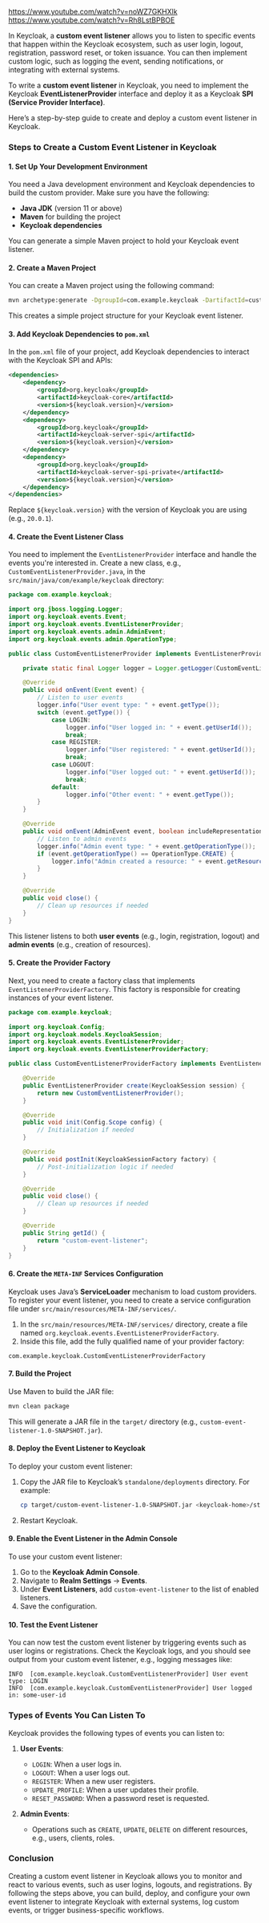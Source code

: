 https://www.youtube.com/watch?v=noWZ7GKHXlk
https://www.youtube.com/watch?v=Rh8LstBPBOE

In Keycloak, a **custom event listener** allows you to listen to specific events that happen within the Keycloak ecosystem, such as user login, logout, registration, password reset, or token issuance. You can then implement custom logic, such as logging the event, sending notifications, or integrating with external systems.

To write a **custom event listener** in Keycloak, you need to implement the Keycloak **EventListenerProvider** interface and deploy it as a Keycloak **SPI (Service Provider Interface)**.

Here’s a step-by-step guide to create and deploy a custom event listener in Keycloak.

### Steps to Create a Custom Event Listener in Keycloak

#### 1. **Set Up Your Development Environment**
You need a Java development environment and Keycloak dependencies to build the custom provider. Make sure you have the following:

- **Java JDK** (version 11 or above)
- **Maven** for building the project
- **Keycloak dependencies**

You can generate a simple Maven project to hold your Keycloak event listener.

#### 2. **Create a Maven Project**

You can create a Maven project using the following command:

```bash
mvn archetype:generate -DgroupId=com.example.keycloak -DartifactId=custom-event-listener -DarchetypeArtifactId=maven-archetype-quickstart -DinteractiveMode=false
```

This creates a simple project structure for your Keycloak event listener.

#### 3. **Add Keycloak Dependencies to `pom.xml`**

In the `pom.xml` file of your project, add Keycloak dependencies to interact with the Keycloak SPI and APIs:

```xml
<dependencies>
    <dependency>
        <groupId>org.keycloak</groupId>
        <artifactId>keycloak-core</artifactId>
        <version>${keycloak.version}</version>
    </dependency>
    <dependency>
        <groupId>org.keycloak</groupId>
        <artifactId>keycloak-server-spi</artifactId>
        <version>${keycloak.version}</version>
    </dependency>
    <dependency>
        <groupId>org.keycloak</groupId>
        <artifactId>keycloak-server-spi-private</artifactId>
        <version>${keycloak.version}</version>
    </dependency>
</dependencies>
```

Replace `${keycloak.version}` with the version of Keycloak you are using (e.g., `20.0.1`).

#### 4. **Create the Event Listener Class**

You need to implement the `EventListenerProvider` interface and handle the events you're interested in. Create a new class, e.g., `CustomEventListenerProvider.java`, in the `src/main/java/com/example/keycloak` directory:

```java
package com.example.keycloak;

import org.jboss.logging.Logger;
import org.keycloak.events.Event;
import org.keycloak.events.EventListenerProvider;
import org.keycloak.events.admin.AdminEvent;
import org.keycloak.events.admin.OperationType;

public class CustomEventListenerProvider implements EventListenerProvider {

    private static final Logger logger = Logger.getLogger(CustomEventListenerProvider.class);

    @Override
    public void onEvent(Event event) {
        // Listen to user events
        logger.info("User event type: " + event.getType());
        switch (event.getType()) {
            case LOGIN:
                logger.info("User logged in: " + event.getUserId());
                break;
            case REGISTER:
                logger.info("User registered: " + event.getUserId());
                break;
            case LOGOUT:
                logger.info("User logged out: " + event.getUserId());
                break;
            default:
                logger.info("Other event: " + event.getType());
        }
    }

    @Override
    public void onEvent(AdminEvent event, boolean includeRepresentation) {
        // Listen to admin events
        logger.info("Admin event type: " + event.getOperationType());
        if (event.getOperationType() == OperationType.CREATE) {
            logger.info("Admin created a resource: " + event.getResourceTypeAsString());
        }
    }

    @Override
    public void close() {
        // Clean up resources if needed
    }
}
```

This listener listens to both **user events** (e.g., login, registration, logout) and **admin events** (e.g., creation of resources).

#### 5. **Create the Provider Factory**

Next, you need to create a factory class that implements `EventListenerProviderFactory`. This factory is responsible for creating instances of your event listener.

```java
package com.example.keycloak;

import org.keycloak.Config;
import org.keycloak.models.KeycloakSession;
import org.keycloak.events.EventListenerProvider;
import org.keycloak.events.EventListenerProviderFactory;

public class CustomEventListenerProviderFactory implements EventListenerProviderFactory {

    @Override
    public EventListenerProvider create(KeycloakSession session) {
        return new CustomEventListenerProvider();
    }

    @Override
    public void init(Config.Scope config) {
        // Initialization if needed
    }

    @Override
    public void postInit(KeycloakSessionFactory factory) {
        // Post-initialization logic if needed
    }

    @Override
    public void close() {
        // Clean up resources if needed
    }

    @Override
    public String getId() {
        return "custom-event-listener";
    }
}
```

#### 6. **Create the `META-INF` Services Configuration**

Keycloak uses Java’s **ServiceLoader** mechanism to load custom providers. To register your event listener, you need to create a service configuration file under `src/main/resources/META-INF/services/`.

1. In the `src/main/resources/META-INF/services/` directory, create a file named `org.keycloak.events.EventListenerProviderFactory`.
2. Inside this file, add the fully qualified name of your provider factory:

```
com.example.keycloak.CustomEventListenerProviderFactory
```

#### 7. **Build the Project**

Use Maven to build the JAR file:

```bash
mvn clean package
```

This will generate a JAR file in the `target/` directory (e.g., `custom-event-listener-1.0-SNAPSHOT.jar`).

#### 8. **Deploy the Event Listener to Keycloak**

To deploy your custom event listener:

1. Copy the JAR file to Keycloak’s `standalone/deployments` directory. For example:
   ```bash
   cp target/custom-event-listener-1.0-SNAPSHOT.jar <keycloak-home>/standalone/deployments/
   ```

2. Restart Keycloak.

#### 9. **Enable the Event Listener in the Admin Console**

To use your custom event listener:

1. Go to the **Keycloak Admin Console**.
2. Navigate to **Realm Settings** → **Events**.
3. Under **Event Listeners**, add `custom-event-listener` to the list of enabled listeners.
4. Save the configuration.

#### 10. **Test the Event Listener**

You can now test the custom event listener by triggering events such as user logins or registrations. Check the Keycloak logs, and you should see output from your custom event listener, e.g., logging messages like:

```
INFO  [com.example.keycloak.CustomEventListenerProvider] User event type: LOGIN
INFO  [com.example.keycloak.CustomEventListenerProvider] User logged in: some-user-id
```

### Types of Events You Can Listen To

Keycloak provides the following types of events you can listen to:

1. **User Events**:
    - `LOGIN`: When a user logs in.
    - `LOGOUT`: When a user logs out.
    - `REGISTER`: When a new user registers.
    - `UPDATE_PROFILE`: When a user updates their profile.
    - `RESET_PASSWORD`: When a password reset is requested.

2. **Admin Events**:
    - Operations such as `CREATE`, `UPDATE`, `DELETE` on different resources, e.g., users, clients, roles.

### Conclusion

Creating a custom event listener in Keycloak allows you to monitor and react to various events, such as user logins, logouts, and registrations. By following the steps above, you can build, deploy, and configure your own event listener to integrate Keycloak with external systems, log custom events, or trigger business-specific workflows.